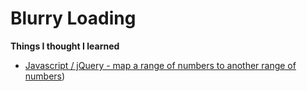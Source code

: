 # Blurry Loading

**Things I thought I learned**

 - [Javascript / jQuery - map a range of numbers to another range of numbers](https://stackoverflow.com/questions/10756313/javascript-jquery-map-a-range-of-numbers-to-another-range-of-numbers))